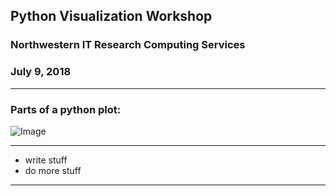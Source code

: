 ## Python Visualization Workshop
### Northwestern IT Research Computing Services
### July 9, 2018

---

### Parts of a python plot:

![Image](./assets/md/assets/plotparts.png)

---
* write stuff
* do more stuff

---


```

```
